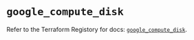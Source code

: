 # `google_compute_disk`

Refer to the Terraform Registory for docs: [`google_compute_disk`](https://registry.terraform.io/providers/hashicorp/google-beta/5.10.0/docs/resources/google_compute_disk).
